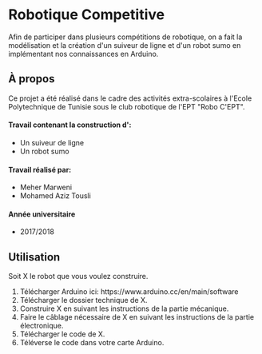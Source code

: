 # Robotique Competitive
<p> Afin de participer dans plusieurs compétitions de robotique, on a fait la modélisation et la création d'un suiveur de ligne et d'un robot sumo en implémentant nos connaissances en Arduino. </p>
<h2> À propos </h2>
<p> Ce projet a été réalisé dans le cadre des activités extra-scolaires à l'Ecole Polytechnique de Tunisie sous le club robotique de l'EPT "Robo C'EPT". </p>
<h4> Travail contenant la construction d': </h4>
<ul>
<li>  Un suiveur de ligne </li>
<li>  Un robot sumo </li>
</ul>
<h4> Travail réalisé par: </h4>
<ul>
<li>  Meher Marweni </li>
<li>  Mohamed Aziz Tousli </li>
</ul>
<h4> Année universitaire </h4>
<ul>
<li>  2017/2018 </li>
</ul>
<h2> Utilisation </h2>
<p> Soit X le robot que vous voulez construire. </p>
<ol>
<li> Télécharger Arduino ici: https://www.arduino.cc/en/main/software </li>
<li> Télécharger le dossier technique de X. </li>
<li> Construire X en suivant les instructions de la partie mécanique. </li>
<li> Faire le câblage nécessaire de X en suivant les instructions de la partie électronique. </li>
<li> Télécharger le code de X. </li>
<li> Téléverse le code dans votre carte Arduino. </li>
</ol>

